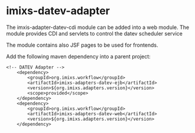 imixs-datev-adapter
==============

The imxis-adapter-datev-cdi module can be added into a web module. The module provides CDI and servlets to control the datev scheduler service

The module contains also JSF pages to be used for frontends. 

Add the following maven dependency into a parent project:


	<!-- DATEV Adapter -->
		<dependency>
			<groupId>org.imixs.workflow</groupId>
			<artifactId>imixs-adapters-datev-ejb</artifactId>
			<version>${org.imixs.adapters.version}</version>
			<scope>provided</scope>
		</dependency>
		<dependency>
			<groupId>org.imixs.workflow</groupId>
			<artifactId>imixs-adapters-datev-web</artifactId>
			<version>${org.imixs.adapters.version}</version>
		</dependency>